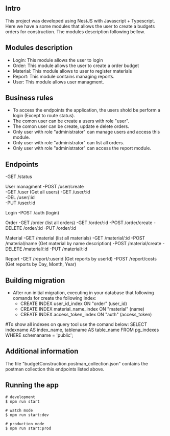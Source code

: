 ## Intro
This project was developed using NestJS with Javascript + Typescript. 
Here we have a some modules that allows the user to create a budgets orders for construction. The modules description following bellow.

## Modules description
- Login: This module allows the user to login
- Order: This module allows the user to create a order budget
- Material: This module allows to user to register materials
- Report: This module contains managing reports.
- User: This module allows user managment.

## Business rules
- To access the endpoints the application, the users shold be perform a login (Except to route status).
- The comon user can be create a users with role "user".
- The comon user can be create, update e delete orders.
- Only user with role "administrator" can manage users and access this module.
- Only user with role "administrator" can list all orders.
- Only user with role "administrator" can access the report module.

## Endpoints 
-GET /status  

User managment
-POST /user/create  
-GET /user (Get all users) 
-GET /user/:id  
-DEL /user/:id  
-PUT /user/:id  

Login
-POST /auth (login)  

Order
-GET /order (list all orders)
-GET /order/:id
-POST /order/create
-DELETE /order/:id
-PUT /order/:id

Material
-GET /material (list all materials)
-GET /material/:id
-POST /material/name (Get material by name description)
-POST /material/create
-DELETE /material/:id
-PUT /material/:id

Report
-GET /report/:userid (Get reports by userId)
-POST /report/costs (Get reports by Day, Month, Year)

## Building migration
- After run initial migration, executing in your database that following comands for create the following index:
    - CREATE INDEX user_id_index ON "order" (user_id)
    - CREATE INDEX material_name_index ON "material" (name)
    - CREATE INDEX access_token_index ON "auth" (access_token) 

#To show all indexes on query tool use the comand below:
SELECT indexname AS index_name,
       tablename AS table_name
FROM pg_indexes
WHERE schemaname = 'public';

## Additional information
The file "budgetConstruction.postman_collection.json" contains the postman collection this endpoints listed above.

## Running the app
```terminal
# development
$ npm run start

# watch mode
$ npm run start:dev

# production mode
$ npm run start:prod